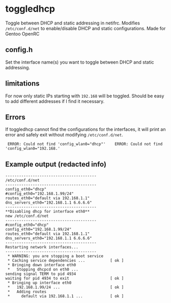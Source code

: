 # toggledhcp
Toggle between DHCP and static addressing in netifrc. Modifies ```/etc/conf.d/net``` to enable/disable DHCP and static configurations.
Made for Gentoo OpenRC
## config.h
Set the interface name(s) you want to toggle between DHCP and static addressing.
## limitations
For now only static IPs starting with ```192.168``` will be toggled.
Should be easy to add different addresses if I find it necessary.
## Errors
If toggledhcp cannot find the configurations for the interfaces, 
it will print an error and safely exit without modifying ```/etc/conf.d/net```.

``` ERROR: Could not find 'config_wlan0="dhcp"'    ERROR: Could not find 'config_wlan0="192.168.'```



## Example output (redacted info)
```
----------------------------------------
/etc/conf.d/net
----------------------------------------
config_eth0="dhcp"
#config_eth0="192.168.1.99/24"
routes_eth0="default via 192.168.1.1"
dns_servers_eth0="192.168.1.1 6.6.6.6"
----------------------------------------
**Disabling dhcp for interface eth0**
new /etc/conf.d/net
----------------------------------------
#config_eth0="dhcp"
config_eth0="192.168.1.99/24"
routes_eth0="default via 192.168.1.1"
dns_servers_eth0="192.168.1.1 6.6.6.6"
----------------------------------------
Restarting network interfaces...
----------------------------------------
 * WARNING: you are stopping a boot service
 * Caching service dependencies ...           [ ok ]
 * Bringing down interface eth0
 *   Stopping dhcpcd on eth0 ...
sending signal TERM to pid 4934
waiting for pid 4934 to exit                  [ ok ]
 * Bringing up interface eth0
 *   192.168.1.99/24 ...                      [ ok ]
 *   Adding routes
 *     default via 192.168.1.1 ...            [ ok ]
```
